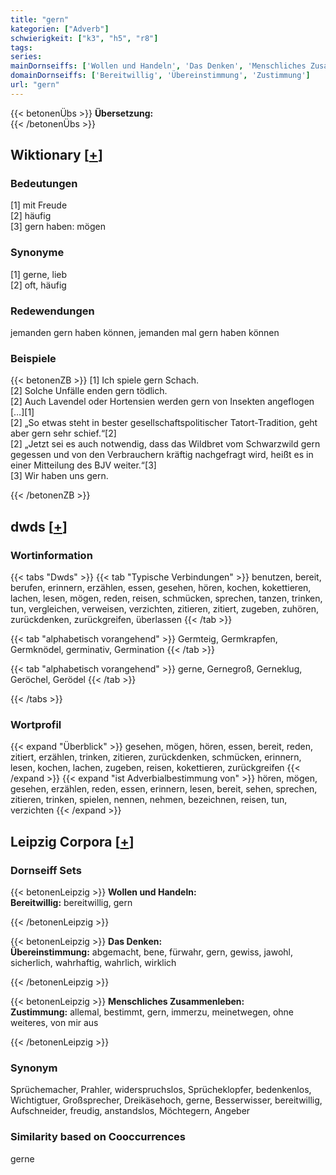 ```yaml
---
title: "gern"
kategorien: ["Adverb"]
schwierigkeit: ["k3", "h5", "r8"]
tags:
series:
mainDornseiffs: ['Wollen und Handeln', 'Das Denken', 'Menschliches Zusammenleben']
domainDornseiffs: ['Bereitwillig', 'Übereinstimmung', 'Zustimmung']
url: "gern"
---
```


{{< betonenÜbs >}}
**Übersetzung:**  
{{< /betonenÜbs >}}

## Wiktionary [[+](https://de.wiktionary.org/wiki/gern)]

### Bedeutungen
[1] mit Freude  
[2] häufig  
[3] gern haben: mögen  

### Synonyme
[1] gerne, lieb  
[2] oft, häufig  

### Redewendungen
jemanden gern haben können, jemanden mal gern haben können  

### Beispiele
{{< betonenZB >}}
[1] Ich spiele gern Schach.  
[2] Solche Unfälle enden gern tödlich.  
[2] Auch Lavendel oder Hortensien werden gern von Insekten angeflogen […][1]  
[2] „So etwas steht in bester gesellschaftspolitischer Tatort-Tradition, geht aber gern sehr schief.“[2]  
[2] „Jetzt sei es auch notwendig, dass das Wildbret vom Schwarzwild gern gegessen und von den Verbrauchern kräftig nachgefragt wird, heißt es in einer Mitteilung des BJV weiter.“[3]  
[3] Wir haben uns gern.  

{{< /betonenZB >}}


## dwds [[+](https://www.dwds.de/wb/gern)]

### Wortinformation
{{< tabs "Dwds" >}}
{{< tab "Typische Verbindungen" >}}
benutzen, bereit, berufen, erinnern, erzählen, essen, gesehen, hören, kochen, kokettieren, lachen, lesen, mögen, reden, reisen, schmücken, sprechen, tanzen, trinken, tun, vergleichen, verweisen, verzichten, zitieren, zitiert, zugeben, zuhören, zurückdenken, zurückgreifen, überlassen
{{< /tab >}}

{{< tab "alphabetisch vorangehend" >}}
Germteig, Germkrapfen, Germknödel, germinativ, Germination
{{< /tab >}}

{{< tab "alphabetisch vorangehend" >}}
gerne, Gernegroß, Gerneklug, Geröchel, Gerödel
{{< /tab >}}

{{< /tabs >}}

### Wortprofil
{{< expand "Überblick" >}} gesehen, mögen, hören, essen, bereit, reden, zitiert, erzählen, trinken, zitieren, zurückdenken, schmücken, erinnern, lesen, kochen, lachen, zugeben, reisen, kokettieren, zurückgreifen {{< /expand >}}
{{< expand "ist Adverbialbestimmung von" >}} hören, mögen, gesehen, erzählen, reden, essen, erinnern, lesen, bereit, sehen, sprechen, zitieren, trinken, spielen, nennen, nehmen, bezeichnen, reisen, tun, verzichten {{< /expand >}}

## Leipzig Corpora [[+](https://corpora.uni-leipzig.de/en/res?word=gern&corpusId=deu_newscrawl-public_2018)]

### Dornseiff Sets
{{< betonenLeipzig >}}
**Wollen und Handeln:**  
**Bereitwillig:** bereitwillig, gern  

{{< /betonenLeipzig >}}


{{< betonenLeipzig >}}
**Das Denken:**  
**Übereinstimmung:** abgemacht, bene, fürwahr, gern, gewiss, jawohl, sicherlich, wahrhaftig, wahrlich, wirklich  

{{< /betonenLeipzig >}}


{{< betonenLeipzig >}}
**Menschliches Zusammenleben:**  
**Zustimmung:** allemal, bestimmt, gern, immerzu, meinetwegen, ohne weiteres, von mir aus  

{{< /betonenLeipzig >}}

### Synonym
Sprüchemacher, Prahler, widerspruchslos, Sprücheklopfer, bedenkenlos, Wichtigtuer, Großsprecher, Dreikäsehoch, gerne, Besserwisser, bereitwillig, Aufschneider, freudig, anstandslos, Möchtegern, Angeber


### Similarity based on Cooccurrences
gerne

